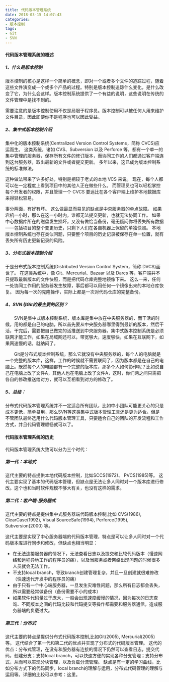 ```yaml
---
title: 代码版本管理系统
date: 2018-03-15 14:07:43
categories:
- 版本控制
tags:
- Git
- SVN
---
```

#### 代码版本管理系统的概述
##### 1、什么是版本控制
版本控制的核心是这样一个简单的概念，即对一个或者多个文件的追踪过程，随着这些文件演变成一个或多个产品的过程。特别是版本控制追踪什么变化，是什么改变了它，为什么会这样。版本控制系统提供了一个有益的说明，这些说明在传统的文件管理中是找不到的。

需要注意的是版本控制使用不仅是局限于程序员。版本控制可以被任何人用来维护文件目录，因此即便你不是程序也可以因此受益。
<!--more-->
##### 2、集中式版本控制介绍
集中化的版本控制系统(Centralized Version Control Systems，简称 CVCS)应运而生。 这类系统，诸如 CVS、Subversion 以及 Perforce 等，都有一个单一的集中管理的服务器，保存所有文件的修订版本，而协同工作的人们都通过客户端连到这台服务器，取出最新的文件或者提交更新。 多年以来，这已成为版本控制系统的标准做法。

这种做法带来了许多好处，特别是相较于老式的本地 VCS 来说。 现在，每个人都可以在一定程度上看到项目中的其他人正在做些什么。 而管理员也可以轻松掌控每个开发者的权限，并且管理一个 CVCS 要远比在各个客户端上维护本地数据库来得轻松容易。

事分两面，有好有坏。 这么做最显而易见的缺点是中央服务器的单点故障。 如果宕机一小时，那么在这一小时内，谁都无法提交更新，也就无法协同工作。 如果中心数据库所在的磁盘发生损坏，又没有做恰当备份，毫无疑问你将丢失所有数据——包括项目的整个变更历史，只剩下人们在各自机器上保留的单独快照。 本地版本控制系统也存在类似问题，只要整个项目的历史记录被保存在单一位置，就有丢失所有历史更新记录的风险。

##### 3、分布式版本控制介绍
于是分布式版本控制系统(Distributed Version Control System，简称 DVCS)面世了。 在这类系统中，像 Git、Mercurial、Bazaar 以及 Darcs 等，客户端并不只提取最新版本的文件快照，而是把代码仓库完整地镜像下来。 这么一来，任何一处协同工作用的服务器发生故障，事后都可以用任何一个镜像出来的本地仓库恢复。 因为每一次的克隆操作，实际上都是一次对代码仓库的完整备份。

##### 4、SVN与Git的最主要的区别？
　　SVN是集中式版本控制系统，版本库是集中放在中央服务器的，而干活的时候，用的都是自己的电脑，所以首先要从中央服务器哪里得到最新的版本，然后干活，干完后，需要把自己做完的活推送到中央服务器。集中式版本控制系统是必须联网才能工作，如果在局域网还可以，带宽够大，速度够快，如果在互联网下，如果网速慢的话，就纳闷了。

　　Git是分布式版本控制系统，那么它就没有中央服务器的，每个人的电脑就是一个完整的版本库，这样，工作的时候就不需要联网了，因为版本都是在自己的电脑上。既然每个人的电脑都有一个完整的版本库，那多个人如何协作呢？比如说自己在电脑上改了文件A，其他人也在电脑上改了文件A，这时，你们两之间只需把各自的修改推送给对方，就可以互相看到对方的修改了。

##### 5、总结：
分布式代码版本管理系统并不一定适合所有团队，比如中小团队可能更关心的只是成本更低，简单易用，那么SVN等这类集中式版本管理工具还是更为适合。但是不管团队最终选用什么代码版本管理工具，只要适合自己的团队的开发流程和工作方式，并且代码管理顺畅就可以了。


#### 代码版本管理系统的历史
代码版本管理系统大致可以分为三个时代：
##### 第一代：本地式
这代主要的特点提供本地代码版本控制，比如SCCS(1972)、 PVCS(1985)等。
这代主要实现了基本的代码版本管理，但缺点是无法让多人同时对一个版本库进行修改。这个也和当时软件规模不够大有关，也没有这样的需求。

##### 第二代：客户端-服务器式
这代主要的特点是提供集中式服务器端代码版本控制,比如 CVS(1986), ClearCase(1992), Visual SourceSafe(1994), Perforce(1995), Subversion(2000) 等。

这代主要是实现了中心服务器端的代码版本管理，特点是可以让多人同时对一个代码版本库进行同步和修改，但缺点也相当明显：
* 在无法连接服务器的情况下，无法查看日志以及提交和比较代码版本（慢速网络和远程异地工作的程序员的痛），以及当服务或者网络出现问题的时候很多人员就会无法工作。
* 不支持local branch，导致branch创建管理复杂，并且一旦创建就很难修改（快速迭代开发中的程序员的痛）
* 由于只有一个中心端服务器，一旦发生灾难性问题，那么所有日志都会丢失，所以需要经常做备份（备份需要不小的成本）
* 如果软件代码量过于庞大，一般会出现速度缓慢的情况，因为每次的日志查询、不同版本之间的代码比较和代码提交等操作都需要和服务器通信，造成服务器端的负载过大。

##### 第三代：分布式
这代主要的特点是提供分布式代码版本控制,比如Git(2005), Mercurial(2005)等。
这代结合了第一代和第二代的优点并实现了分布式的代码版本管理。
这代的优点：分布式管理，在没有和服务器有连接的情况下仍然可以查看日志，提交代码，创建分支；支持local branch，可以快速方便的实现各种分支管理；支持分布式，从而可以实现分块管理，以及负载分流管理。
缺点是有一定的学习曲线，比如分布方式下的代码同步，local branch的理解与运用，分布式代码管理的理解与运用等。详细的比较可以参考：这里。
